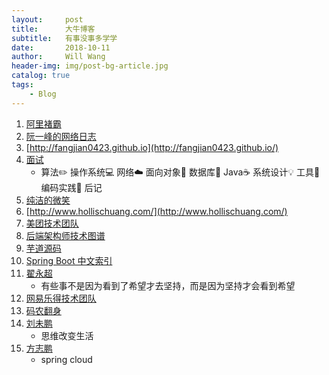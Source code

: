 ```yaml
---
layout:     post
title:      大牛博客
subtitle:   有事没事多学学
date:       2018-10-11
author:     Will Wang
header-img: img/post-bg-article.jpg
catalog: true
tags:
    - Blog
---
```


1. [阿里褚霸](http://blog.yufeng.info/)
1. [阮一峰的网络日志](http://www.ruanyifeng.com/blog/)
1. [http://fangjian0423.github.io](http://fangjian0423.github.io/)
1. [面试](https://github.com/CyC2018/CS-Notes)
    - 算法✏️ 操作系统💻 网络☁️ 面向对象👫 数据库💾 Java☕️ 系统设计💡 工具🔨 编码实践🙊 后记
1. [纯洁的微笑](http://www.ityouknow.com/)
1. [http://www.hollischuang.com/](http://www.hollischuang.com/)
1. [美团技术团队](https://tech.meituan.com/)
1. [后端架构师技术图谱](https://github.com/xingshaocheng/architect-awesome)
1. [芋道源码](http://www.iocoder.cn/?vip)
1. [Spring Boot 中文索引](http://springboot.fun/)
1. [翟永超](http://blog.didispace.com/)
    - 有些事不是因为看到了希望才去坚持，而是因为坚持才会看到希望
1. [网易乐得技术团队](http://tech.lede.com/)
1. [码农翻身](https://mp.weixin.qq.com/s/1OSxdYuKByCwVTe-8FgrFA)
1. [刘未鹏](http://mindhacks.cn/)
    - 思维改变生活
1. [方志鹏](https://www.fangzhipeng.com/)
    - spring cloud
